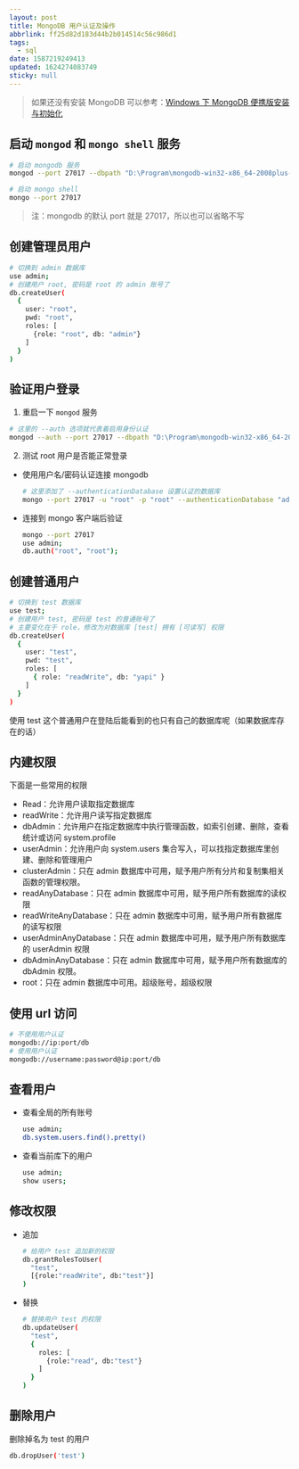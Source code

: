 ```yaml
---
layout: post
title: MongoDB 用户认证及操作
abbrlink: ff25d82d183d44b2b014514c56c986d1
tags:
  - sql
date: 1587219249413
updated: 1624274083749
sticky: null
---
```


> 如果还没有安装 MongoDB 可以参考：[Windows 下 MongoDB 便携版安装与初始化](/p/bef08cec63cd48fca96fec5a049ab920)

## 启动 `mongod` 和 `mongo shell` 服务

```bash
# 启动 mongodb 服务
mongod --port 27017 --dbpath "D:\Program\mongodb-win32-x86_64-2008plus-ssl-4.0.1\mongodb_data\data" --logpath "D:\Program\mongodb-win32-x86_64-2008plus-ssl-4.0.1\mongodb_data\log\mongodb.log"

# 启动 mongo shell
mongo --port 27017
```

> 注：mongodb 的默认 port 就是 27017，所以也可以省略不写

## 创建管理员用户

```bash
# 切换到 admin 数据库
use admin;
# 创建用户 root, 密码是 root 的 admin 账号了
db.createUser(
  {
    user: "root",
    pwd: "root",
    roles: [
      {role: "root", db: "admin"}
    ]
  }
)
```

## 验证用户登录

1. 重启一下 `mongod` 服务

```bash
# 这里的 --auth 选项就代表着启用身份认证
mongod --auth --port 27017 --dbpath "D:\Program\mongodb-win32-x86_64-2008plus-ssl-4.0.1\mongodb_data\data" --logpath "D:\Program\mongodb-win32-x86_64-2008plus-ssl-4.0.1\mongodb_data\log\mongodb.log"
```

2. 测试 root 用户是否能正常登录

- 使用用户名/密码认证连接 mongodb
  ```bash
  # 这里添加了 --authenticationDatabase 设置认证的数据库
  mongo --port 27017 -u "root" -p "root" --authenticationDatabase "admin"
  ```
- 连接到 mongo 客户端后验证
  ```bash
  mongo --port 27017
  use admin;
  db.auth("root", "root");
  ```

## 创建普通用户

```bash
# 切换到 test 数据库
use test;
# 创建用户 test, 密码是 test 的普通账号了
# 主要变化在于 role，修改为对数据库 [test] 拥有 [可读写] 权限
db.createUser(
  {
    user: "test",
    pwd: "test",
    roles: [
      { role: "readWrite", db: "yapi" }
    ]
  }
)
```

使用 test 这个普通用户在登陆后能看到的也只有自己的数据库呢（如果数据库存在的话）

## 内建权限

下面是一些常用的权限

- Read：允许用户读取指定数据库
- readWrite：允许用户读写指定数据库
- dbAdmin：允许用户在指定数据库中执行管理函数，如索引创建、删除，查看统计或访问 system.profile
- userAdmin：允许用户向 system.users 集合写入，可以找指定数据库里创建、删除和管理用户
- clusterAdmin：只在 admin 数据库中可用，赋予用户所有分片和复制集相关函数的管理权限。
- readAnyDatabase：只在 admin 数据库中可用，赋予用户所有数据库的读权限
- readWriteAnyDatabase：只在 admin 数据库中可用，赋予用户所有数据库的读写权限
- userAdminAnyDatabase：只在 admin 数据库中可用，赋予用户所有数据库的 userAdmin 权限
- dbAdminAnyDatabase：只在 admin 数据库中可用，赋予用户所有数据库的 dbAdmin 权限。
- root：只在 admin 数据库中可用。超级账号，超级权限

## 使用 url 访问

```sh
# 不使用用户认证
mongodb://ip:port/db
# 使用用户认证
mongodb://username:password@ip:port/db
```

## 查看用户

- 查看全局的所有账号

  ```bash
  use admin;
  db.system.users.find().pretty()
  ```

- 查看当前库下的用户

  ```bash
  use admin;
  show users;
  ```

## 修改权限

- 追加

  ```bash
  # 给用户 test 追加新的权限
  db.grantRolesToUser(
    "test",
    [{role:"readWrite", db:"test"}]
  )
  ```

- 替换

  ```bash
  # 替换用户 test 的权限
  db.updateUser(
    "test",
    {
      roles: [
        {role:"read", db:"test"}
      ]
    }
  )
  ```

## 删除用户

删除掉名为 test 的用户

```bash
db.dropUser('test')
```
